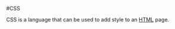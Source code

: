 #CSS
CSS is a language that can be used to add style to an [HTML](/wiki/HTML) page.































































        















        







        



        

        
        